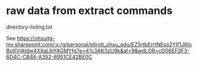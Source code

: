 # raw data from extract commands

directory-listing.txt

See https://ohsuitg-my.sharepoint.com/:x:/g/personal/ellrott_ohsu_edu/EZ5rtbErrtNEso2YIf1J6IoBqXVjAIdw4XXaLlhYAGMYfg?e=4%3AK3zU9k&at=9&wdLOR=cD06EF2F3-6D4C-CB46-A352-6951CE42BE0C

